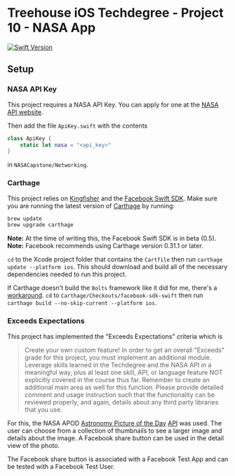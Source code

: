 # Treehouse iOS Techdegree - Project 10 - NASA App

[![Swift Version](https://img.shields.io/badge/Swift-4.2.x-orange.svg)](https://swift.org)

## Setup

### NASA API Key

This project requires a NASA API Key. You can apply for one at the [NASA API website](https://api.nasa.gov/index.html#apply-for-an-api-key).

Then add the file `ApiKey.swift` with the contents

```swift
class ApiKey {
    static let nasa = "<api_key>"
}
```

in `NASACapstone/Networking`.

### Carthage

This project relies on [Kingfisher](https://github.com/onevcat/Kingfisher) and the [Facebook Swift SDK](https://github.com/facebook/facebook-swift-sdk). Make sure you are running the latest version of [Carthage](https://github.com/carthage/carthage) by running:

```bash
brew update
brew upgrade carthage
```

**Note:** At the time of writing this, the Facebook Swift SDK is in beta (0.5).
**Note:** Facebook recommends using Carthage version 0.31.1 or later.

`cd` to the Xcode project folder that contains the `Cartfile` then run `carthage update --platform ios`. This should download and build all of the necessary dependencies needed to run this project.

If Carthage doesn't build the `Bolts` framework like it did for me, there's a [workaround](https://github.com/facebook/facebook-swift-sdk/issues/294). `cd` to `Carthage/Checkouts/facebook-sdk-swift` then run `carthage build --no-skip-current --platform ios`.

### Exceeds Expectations

This project has implemented the "Exceeds Expectations" criteria which is

> Create your own custom feature! In order to get an overall "Exceeds" grade for this project, you must implement an additional module. Leverage skills learned in the Techdegree and the NASA API in a meaningful way, plus at least one skill, API, or language feature NOT explicitly covered in the course thus far. Remember to create an additional main area as well for this function. Please provide detailed comment and usage instruction such that the functionality can be reviewed properly, and again, details about any third party libraries that you use.

For this, the NASA APOD [Astronomy Picture of the Day](https://apod.nasa.gov/apod/astropix.html) [API](https://api.nasa.gov/api.html#apod) was used. The user can choose from a collection of thumbnails to see a larger image and details about the image. A Facebook share button can be used in the detail view of the photo.

The Facebook share button is associated with a Facebook Test App and can be tested with a Facebook Test User.